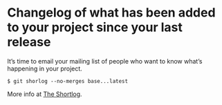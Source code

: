 # Changelog of what has been added to your project since your last release

It’s time to email your mailing list of people who want to know what’s happening in your project.

    $ git shorlog --no-merges base...latest

More info at [The Shortlog](https://git-scm.com/book/en/v2/Distributed-Git-Maintaining-a-Project#The-Shortlog).
